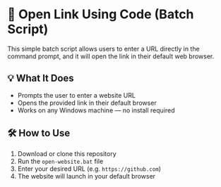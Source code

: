 # 🔗 Open Link Using Code (Batch Script)

This simple batch script allows users to enter a URL directly in the command prompt, and it will open the link in their default web browser.

## 💡 What It Does

- Prompts the user to enter a website URL
- Opens the provided link in their default browser
- Works on any Windows machine — no install required

## 🛠️ How to Use

1. Download or clone this repository
2. Run the `open-website.bat` file
3. Enter your desired URL (e.g. `https://github.com`)
4. The website will launch in your default browser

